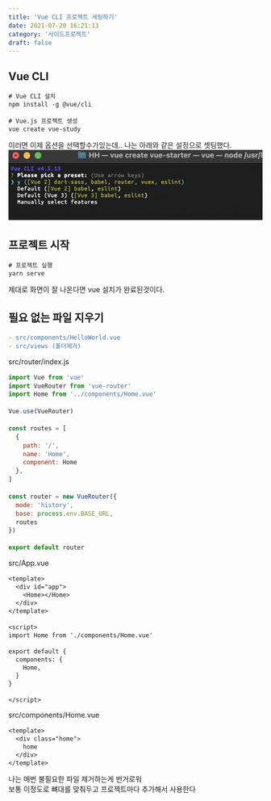 ```yaml
---
title: 'Vue CLI 프로젝트 세팅하기'
date: 2021-07-20 16:21:13
category: '사이드프로젝트'
draft: false
---
```


## Vue CLI
```shell
# Vue CLI 설치
npm install -g @vue/cli

# Vue.js 프로젝트 생성
vue create vue-study
```
이러면 이제 옵션을 선택할수가있는데..
나는 아래와 같은 설정으로 셋팅했다.  
![cli셋팅](./images/vue-start/vue-start_cli.png)

## 프로젝트 시작
```shell
# 프로젝트 실행
yarn serve
```
제대로 화면이 잘 나온다면 vue 설치가 완료된것이다.

## 필요 없는 파일 지우기
```diff
- src/components/HelloWorld.vue
- src/views (폴더제거)
```

src/router/index.js
```javascript
import Vue from 'vue'
import VueRouter from 'vue-router'
import Home from '../components/Home.vue'

Vue.use(VueRouter)

const routes = [
  {
    path: '/',
    name: 'Home',
    component: Home
  },
]

const router = new VueRouter({
  mode: 'history',
  base: process.env.BASE_URL,
  routes
})

export default router

```
src/App.vue
```vue
<template>
  <div id="app">
    <Home></Home>
  </div>
</template>

<script>
import Home from './components/Home.vue'

export default {
  components: {
    Home,
  }
}

</script>

```
src/components/Home.vue
```vue
<template>
  <div class="home">
    home
  </div>
</template>
```

나는 매번 불필요한 파일 제거하는게 번거로워  
보통 이정도로 뼈대를 맞춰두고 프로젝트마다 추가해서 사용한다
